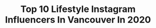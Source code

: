 ---
title: Top 10 Lifestyle Instagram Influencers In Vancouver In 2020
description: >-
  Find top lifestyle Instagram influencers in Vancouver in 2020. Most popular hashtags: #ad #vancouver #explorecanada #gucci.
platform: Instagram
profiles:
  - username: "eyeroam"
    fullname: >-
      Sterling Lorence
    location: "Canada"
    followers: 25749
    engagement: 614
    commentsToLikes: 0.014948
    avatar: "https://scontent-ams4-1.cdninstagram.com/v/t51.2885-19/s150x150/19623104_319764448459415_3625130110685806592_a.jpg?_nc_ht=scontent-ams4-1.cdninstagram.com&_nc_ohc=Qf0UdyJlVLoAX8-FDVl&oh=80a1bedca998e557cebea1ab1e8b25bd&oe=5EB6E824"
    verified: false
    hashtags: "#whistlewhileyouwork, #vancouverphotographer, #longlivekelly, #frewfarm"
  - username: "iife_i"
    fullname: >-
      𝕀𝔽𝔼 𝕀ℝ𝔸ℕ𝕃𝕆𝕐𝔼
    location: "Canada"
    followers: 30525
    engagement: 430
    commentsToLikes: 0.051596
    avatar: "https://scontent-lhr8-1.cdninstagram.com/v/t51.2885-19/s320x320/91118888_648200696005203_831252106521346048_n.jpg?_nc_ht=scontent-lhr8-1.cdninstagram.com&_nc_ohc=O7xG4NWcdXwAX_FzToV&oh=2c88f0f629e5119793286b4de4ee8deb&oe=5EB877D1"
    verified: false
    hashtags: "#stayhomestaysafe, #absolutelynofilter, #noeditsneeded, #pinterest"
  - username: "wong.jpg"
    fullname: >-
      Michelle
    location: "Canada"
    followers: 27609
    engagement: 122
    commentsToLikes: 0.046881
    avatar: "https://scontent-lhr8-1.cdninstagram.com/v/t51.2885-19/s320x320/43107761_285017485553158_5579870435488563200_n.jpg?_nc_ht=scontent-lhr8-1.cdninstagram.com&_nc_ohc=Lz6mjU58nz0AX_PrPvX&oh=7b9f5718d627ac02621a133c4fc099f4&oe=5EB9F9ED"
    verified: false
    hashtags: "#sponsored, #eachforequal, #iwd2020, #wfh"
  - username: "itsbigben"
    fullname: >-
      Benjamin Prescott
    location: "Canada"
    followers: 402863
    engagement: 304
    commentsToLikes: 0.016667
    avatar: "https://scontent-lhr8-1.cdninstagram.com/v/t51.2885-19/s320x320/14705123_731295813684863_3780026160595861504_a.jpg?_nc_ht=scontent-lhr8-1.cdninstagram.com&_nc_ohc=1WGSwbbDI_wAX8ceokU&oh=6b0cea66560d4d417ff4ba72c8e621c8&oe=5EBAC499"
    verified: false
    hashtags: "#inversion, #earthfocus, #jaspernp, #moodygrams"
  - username: "lifeisbetterathome"
    fullname: >-
      Judy Dill
    location: "Canada"
    followers: 30264
    engagement: 84
    commentsToLikes: 0.110985
    avatar: "https://scontent-amt2-1.cdninstagram.com/v/t51.2885-19/s320x320/92645669_224857298752282_5785215038113447936_n.jpg?_nc_ht=scontent-amt2-1.cdninstagram.com&_nc_ohc=malvlDV1xScAX_VILau&oh=f82e4c760dec45bd8686f037d3525203&oe=5EB95159"
    verified: false
    hashtags: "#tablesetting, #springdesserts, #brunchideas, #vacaynails"
  - username: "royalpharaohlifestyle"
    fullname: >-
      Royal Pharaoh | Urban Fashion
    location: "Canada"
    followers: 20066
    engagement: 904
    commentsToLikes: 0.061026
    avatar: "https://scontent-lhr8-1.cdninstagram.com/v/t51.2885-19/s320x320/80662041_2862007000560614_8278609352063975424_n.jpg?_nc_ht=scontent-lhr8-1.cdninstagram.com&_nc_ohc=ksUI6ESBV8MAX-1AJa0&oh=26eeaf8e6c4ea90960661243d01425de&oe=5EB93C88"
    verified: false
    hashtags: "#parismodel, #loyaltyoverroyalty, #losangelesmodel, #moetchampagne"
  - username: "derekjacobkesseler"
    fullname: >-
      Derek Jacob Kesseler
    location: "Canada"
    followers: 22097
    engagement: 289
    commentsToLikes: 0.088348
    avatar: "https://scontent-lhr8-1.cdninstagram.com/v/t51.2885-19/s320x320/73497399_2601411363259183_1593477027669737472_n.jpg?_nc_ht=scontent-lhr8-1.cdninstagram.com&_nc_ohc=SqMaHMOBOYQAX-rNDvU&oh=82ef91b6b889a0f5b765b75ec5d63d43&oe=5EB9BE42"
    verified: true
    hashtags: "#ootd, #stayhome, #quarantine, #covid"
  - username: "winnspiration"
    fullname: >-
      Winnie 〰️
    location: "Canada"
    followers: 41026
    engagement: 165
    commentsToLikes: 0.029696
    avatar: "https://scontent-lhr8-1.cdninstagram.com/v/t51.2885-19/s320x320/44444531_2179980548713313_7054678521792167936_n.jpg?_nc_ht=scontent-lhr8-1.cdninstagram.com&_nc_ohc=c6rsT7GH_pkAX9OyoLB&oh=06dad6d9b3b65a5b8cf2eba328198ac6&oe=5EBC27F5"
    verified: false
    hashtags: "#ad, #sweatandtonicchallenge, #strongersweden, #sweatandtonicchallenge"
  - username: "emmaleger"
    fullname: >-
      Emma Rose
    location: "Canada"
    followers: 325301
    engagement: 1171
    commentsToLikes: 0.006877
    avatar: "https://scontent-ams4-1.cdninstagram.com/v/t51.2885-19/s320x320/82608956_2484356908546027_6467838328182931456_n.jpg?_nc_ht=scontent-ams4-1.cdninstagram.com&_nc_ohc=kJKb8AUywLAAX_TaUBg&oh=2110fc44bc8f5e8d9a12dc718cce10bf&oe=5EBAFDAA"
    verified: false
    hashtags: "#myparachutehome, #adorable, #coupleschallege, #louisvuitton"
  - username: "lezseetheworld"
    fullname: >-
      STEPH+KAITLIN 🌈 Lesbian Couple
    location: "Canada"
    followers: 32999
    engagement: 277
    commentsToLikes: 0.090105
    avatar: "https://scontent-lhr8-1.cdninstagram.com/v/t51.2885-19/s320x320/44426511_712731139125634_472033712037429248_n.jpg?_nc_ht=scontent-lhr8-1.cdninstagram.com&_nc_ohc=XcJ04zx84RcAX_a2ZvA&oh=4efe642c11b53c316383a7edf5a6706c&oe=5EBA44B3"
    verified: false
    hashtags: "#lezseetheworld"
---